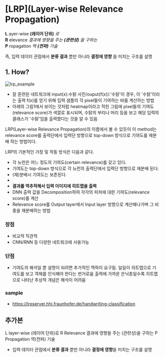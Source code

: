 # [LRP](Layer-wise Relevance Propagation)

**L** ayer-wise    **(레이어 단위)** *로* <br>
**R** elevance    *결과에 영향을 주는 **(관련성)** 을 구하는* <br>
**P** ropagation  *역 **(전파)** 기술* <br>

즉, 입력 데이터 관점에서 **분류 결과** 뿐만 아니라 **결정에 영향** 을 미치는 구조를 설명


## 1. How?
![lrp_example](https://user-images.githubusercontent.com/12220234/142083511-32da108a-b6d5-4827-879a-00e89f55238a.png)

- 잘 훈련된 네트워크에 input(x):수탉 사진/ouput(f(x)):'수탉'이 경우, 이 '수탉'이라는 출력 f(x)를 얻기 위해 입력 샘플의 각 pixel들이 기여하는 바를 계산하는 방법
- 아래의 그림1에서 보이는 것처럼 heatmap이라고 적힌 그림에 pixel들의 기여도(relevance score)가 색깔로 표시되며, 수탉의 부리나 머리 등을 보고 해당 입력의 클래스가 '수탉'임을 출력했다는 것을 알 수 있음

LRP(Layer-wise Relevance Propagation)의 이름에서 볼 수 있듯이 이 method는 relevance score를 출력단에서 입력단 방향으로 top-down 방식으로 기여도를 재분배 하는 방법이다.

LRP의 기본적인 가정 및 작동 방식은 다음과 같다.

- 각 뉴런은 어느 정도의 기여도(certain relevance)를 갖고 있다.
- 기여도는 top-down 방식으로 각 뉴런의 출력단에서 입력단 방향으로 재분배 된다.
- (재)분배시 기여도는 보존된다.
- 
- **결과를 역추적해서 입력 이미지에 히트맵을 출력**
- DNN 출력 값을 Decomposition하여 각각의 피처에 대한 기여도(relevance score)를 계산
-  Relevance score를 Output layer에서 Input layer 방향으로 계산해나가며 그 비중을 재분배하는 방법


### 장점
- 비교적 직관적
- CNN/RNN 등 다양한 네트워크에 사용가능 

### 단점
- 기여도의 해석일 뿐 설명이 되려면 추가적인 맥락이 요구됨. 일일이 히트맵으로 기여도를 보고 객체를 인식해야 한다는 번거로움
출력에 가까운 은닉층일수록 히트맵으로 나타난 추상적 개념은 해석이 어려움

### sample
- https://lrpserver.hhi.fraunhofer.de/handwriting-classification


## 추가본


L
layer-wise (레이어 단위)로
R
Relevance 결과에 영향을 주는 (관련성)을 구하는
P
Propagation 역(전파) 기술

- 입력 데이터 관점에서 **분류 결과** 뿐만 아니라 **결정에 영향**을 미치는 구조를 설명

